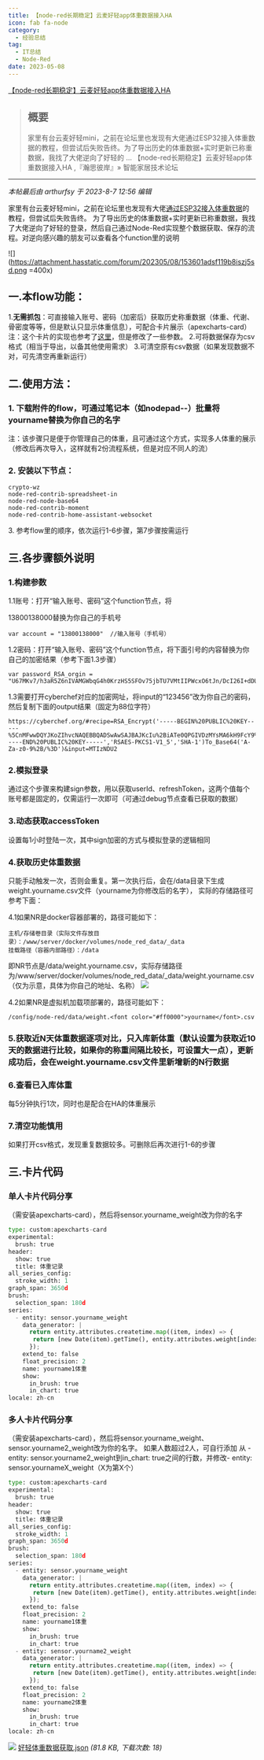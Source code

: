 ```yaml
---
title: 【node-red长期稳定】云麦好轻app体重数据接入HA 
icon: fab fa-node
category:
  - 经验总结
tag:
  - IT总结
  - Node-Red
date: 2023-05-08
---
```

 [【node-red长期稳定】云麦好轻app体重数据接入HA ](https://bbs.hassbian.com/thread-20999-1-1.html)

> ## 概要
>
> 家里有台云麦好轻mini，之前在论坛里也发现有大佬通过ESP32接入体重数据的教程，但尝试后失败告终。为了导出历史的体重数据+实时更新已称重数据，我找了大佬逆向了好轻的 ... 【node-red长期稳定】云麦好轻app体重数据接入HA ,『瀚思彼岸』» 智能家居技术论坛

---

_本帖最后由 arthurfsy 于 2023-8-7 12:56 编辑_

家里有台云麦好轻mini，之前在论坛里也发现有大佬[通过ESP32接入体重数据](https://bbs.hassbian.com/thread-14002-1-1.html)的教程，但尝试后失败告终。
为了导出历史的体重数据+实时更新已称重数据，我找了大佬逆向了好轻的登录，然后自己通过Node-Red实现整个数据获取、保存的流程。对逆向感兴趣的朋友可以查看各个function里的说明

 ![](https://attachment.hasstatic.com/forum/202305/08/153601adsf119b8iszj5sd.png =400x)

## 一.本flow功能：

1.**无需抓包**：可直接输入账号、密码（加密后）获取历史称重数据（体重、代谢、骨密度等等，但是默认只显示体重信息），可配合卡片展示（apexcharts-card）注：这个卡片的实现也参考了[这里](https://bbs.hassbian.com/thread-18842-1-1.html)，但是修改了一些参数。
2.可将数据保存为csv格式（相当于导出，以备其他使用需求）
3.可清空原有csv数据（如果发现数据不对，可先清空再重新运行）

## 二.使用方法：

### 1\. 下载附件的flow，可通过笔记本（如nodepad--）批量将yourname替换为你自己的名字

注：该步骤只是便于你管理自己的体重，且可通过这个方式，实现多人体重的展示（修改后再次导入，这样就有2份流程系统，但是对应不同人的流）

### 2\. 安装以下节点：

```
crypto-wz
node-red-contrib-spreadsheet-in
node-red-node-base64
node-red-contrib-moment
node-red-contrib-home-assistant-websocket
```

3\. 参考flow里的顺序，依次运行1-6步骤，第7步骤按需运行

## 三.各步骤额外说明

### 1.构建参数

1.1账号：打开“输入账号、密码”这个function节点，将

13800138000替换为你自己的手机号

```
var account = "13800138000"  //输入账号（手机号）
```

1.2密码：打开“输入账号、密码”这个function节点，将下面引号的内容替换为你自己的加密结果（参考下面1.3步骤）

```
var password_RSA_orgin = "U67MKv7/h3aR5Z6nIVAMGWbqG4h0KrzHS5SFOv75jbTU7VMtIIPWcxO6tJn/DcI26I+dDUlH9Sc7P52Pws9DMg=="
```

1.3需要打开cyberchef对应的加密网址，将input的“123456”改为你自己的密码，然后复制下面的output结果（固定为88位字符）

```
https://cyberchef.org/#recipe=RSA_Encrypt('-----BEGIN%20PUBLIC%20KEY-----%5CnMFwwDQYJKoZIhvcNAQEBBQADSwAwSAJBAJKcIu%2BiATe0QPGIVDzMYsMA6kH9FcY9%5CnOr0I4WJJfEgw/N2e0Us/9JVV1CwdV6W2XIl4KqTeH3ydw6tagagPkSsCAwEAAQ%3D%3D%5Cn-----END%20PUBLIC%20KEY-----','RSAES-PKCS1-V1_5','SHA-1')To_Base64('A-Za-z0-9%2B/%3D')&input=MTIzNDU2
```

### 2.模拟登录

通过这个步骤来构建sign参数，用以获取userId、refreshToken，这两个值每个账号都是固定的，仅需运行一次即可（可通过debug节点查看已获取的数据）

### 3.动态获取accessToken

设置每1小时登陆一次，其中sign加密的方式与模拟登录的逻辑相同

### 4.获取历史体重数据

只能手动触发一次，否则会重复。第一次执行后，会在/data目录下生成weight.yourname.csv文件（yourname为你修改后的名字），
实际的存储路径可参考下面：

4.1如果NR是docker容器部署的，路径可能如下：

```
主机/存储卷目录（实际文件存放目录）：/www/server/docker/volumes/node_red_data/_data  
挂载路径（容器内部路径）：/data
```

即NR节点是/data/weight.yourname.csv，实际存储路径为/www/server/docker/volumes/node\_red\_data/\_data/weight.yourname.csv（仅为示意，具体为你自己的地址、名称）
![](https://attachment.hasstatic.com/forum/202305/08/153820eenxuaw6uewg1l4u.png)

4.2如果NR是虚拟机加载项部署的，路径可能如下：

```
/config/node-red/data/weight.<font color="#ff0000">yourname</font>.csv
```

### 5.获取近N天体重数据逐项对比，只入库新体重（默认设置为获取近10天的数据进行比较，如果你的称重间隔比较长，可设置大一点），更新成功后，会在weight.yourname.csv文件里新增新的N行数据

### 6.查看已入库体重

每5分钟执行1次，同时也是配合在HA的体重展示

### 7.清空功能慎用

如果打开csv格式，发现重复数据较多。可删除后再次进行1-6的步骤

## 三.卡片代码

### 单人卡片代码分享

（需安装apexcharts-card），然后将sensor.yourname\_weight改为你的名字

```python
type: custom:apexcharts-card
experimental:
  brush: true
header:
  show: true
  title: 体重记录
all_series_config:
  stroke_width: 1
graph_span: 3650d
brush:
  selection_span: 180d
series:
  - entity: sensor.yourname_weight
    data_generator: |
      return entity.attributes.createtime.map((item, index) => {
       return [new Date(item).getTime(), entity.attributes.weight[index]];
      });
    extend_to: false
    float_precision: 2
    name: yourname1体重
    show:
      in_brush: true
      in_chart: true
locale: zh-cn
```

### 多人卡片代码分享

（需安装apexcharts-card），然后将sensor.yourname\_weight、sensor.yourname2\_weight改为你的名字。
如果人数超过2人，可自行添加 从 - entity: sensor.yourname2\_weight到in\_chart: true之间的行数，并修改\- entity: sensor.yournameX\_weight（X为第X个）

```python
type: custom:apexcharts-card
experimental:
  brush: true
header:
  show: true
  title: 体重记录
all_series_config:
  stroke_width: 1
graph_span: 3650d
brush:
  selection_span: 180d
series:
  - entity: sensor.yourname_weight
    data_generator: |
      return entity.attributes.createtime.map((item, index) => {
       return [new Date(item).getTime(), entity.attributes.weight[index]];
      });
    extend_to: false
    float_precision: 2
    name: yourname1体重
    show:
      in_brush: true
      in_chart: true
  - entity: sensor.yourname2_weight
    data_generator: |
      return entity.attributes.createtime.map((item, index) => {
       return [new Date(item).getTime(), entity.attributes.weight[index]];
      });
    extend_to: false
    float_precision: 2
    name: yourname2体重
    show:
      in_brush: true
      in_chart: true
locale: zh-cn
```

 ![](https://www.hasstatic.com/image/filetype/unknown.gif) [好轻体重数据获取.json](https://bbs.hassbian.com/forum.php?mod=attachment&aid=NDc2OTV8Y2MwYjIxMDV8MTY5NDcwMjA0NHw1NzI4M3wyMDk5OQ%3D%3D) _(81.8 KB, 下载次数: 18)_
